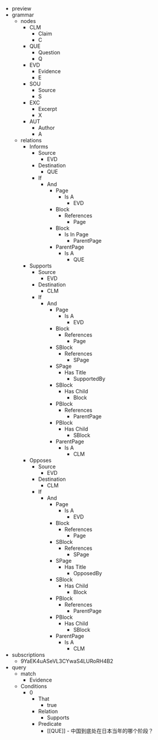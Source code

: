 - preview
- grammar
    - nodes
        - CLM
            - Claim
            - C
        - QUE
            - Question
            - Q
        - EVD
            - Evidence
            - E
        - SOU
            - Source
            - S
        - EXC
            - Excerpt
            - X
        - AUT
            - Author
            - A
    - relations
        - Informs
            - Source
                - EVD
            - Destination
                - QUE
            - If
                - And
                    - Page
                        - Is A
                            - EVD
                    - Block
                        - References
                            - Page
                    - Block
                        - Is In Page
                            - ParentPage
                    - ParentPage
                        - Is A
                            - QUE
        - Supports
            - Source
                - EVD
            - Destination
                - CLM
            - If
                - And
                    - Page
                        - Is A
                            - EVD
                    - Block
                        - References
                            - Page
                    - SBlock
                        - References
                            - SPage
                    - SPage
                        - Has Title
                            - SupportedBy
                    - SBlock
                        - Has Child
                            - Block
                    - PBlock
                        - References
                            - ParentPage
                    - PBlock
                        - Has Child
                            - SBlock
                    - ParentPage
                        - Is A
                            - CLM
        - Opposes
            - Source
                - EVD
            - Destination
                - CLM
            - If
                - And
                    - Page
                        - Is A
                            - EVD
                    - Block
                        - References
                            - Page
                    - SBlock
                        - References
                            - SPage
                    - SPage
                        - Has Title
                            - OpposedBy
                    - SBlock
                        - Has Child
                            - Block
                    - PBlock
                        - References
                            - ParentPage
                    - PBlock
                        - Has Child
                            - SBlock
                    - ParentPage
                        - Is A
                            - CLM
- subscriptions
    - 9YaEK4uASeVL3CYwaS4LURoRH4B2
- query
    - match
        - Evidence
    - Conditions
        - 0
            - That
                - true
            - Relation
                - Supports
            - Predicate
                - [[QUE]] - 中国到底处在日本当年的哪个阶段？
